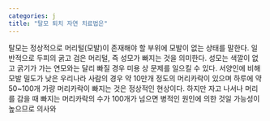 ```yaml
---
categories: j
title: "탈모 퇴치 자연 치료법은"
---
```

탈모는 정상적으로 머리털(모발)이 존재해야 할 부위에 모발이 없는 상태를 말한다. 일반적으로 두피의 굵고 검은 머리털, 즉 성모가 빠지는 것을 의미한다. 성모는 색깔이 없고 굵기가 가는 연모와는 달리 빠질 경우 미용 상 문제를 일으킬 수 있다. 서양인에 비해 모발 밀도가 낮은 우리나라 사람의 경우 약 10만개 정도의 머리카락이 있으며 하루에 약 50~100개 가량 머리카락이 빠지는 것은 정상적인 현상이다. 하지만 자고 나서나 머리를 감을 때 빠지는 머리카락의 수가 100개가 넘으면 병적인 원인에 의한 것일 가능성이 높으므로 의사와